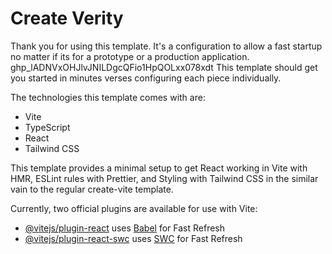 # Create Verity
Thank you for using this template. It's a configuration to allow a fast startup no matter if its for a prototype
or a production application.
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
This template should get you started in minutes verses configuring each piece individually.

The technologies this template comes with are: 
- Vite 
- TypeScript
- React 
- Tailwind CSS

This template provides a minimal setup to get React working in Vite with HMR, 
ESLint rules with Prettier, and Styling with Tailwind CSS in the similar vain to the regular create-vite template.

Currently, two official plugins are available for use with Vite:

- [@vitejs/plugin-react](https://github.com/vitejs/vite-plugin-react/blob/main/packages/plugin-react/README.md) uses [Babel](https://babeljs.io/) for Fast Refresh
- [@vitejs/plugin-react-swc](https://github.com/vitejs/vite-plugin-react-swc) uses [SWC](https://swc.rs/) for Fast Refresh
